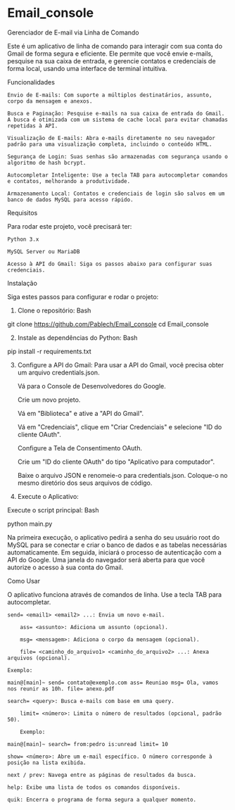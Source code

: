 # Email_console

Gerenciador de E-mail via Linha de Comando

Este é um aplicativo de linha de comando para interagir com sua conta do Gmail de forma segura e eficiente. Ele permite que você envie e-mails, pesquise na sua caixa de entrada, e gerencie contatos e credenciais de forma local, usando uma interface de terminal intuitiva.

Funcionalidades

    Envio de E-mails: Com suporte a múltiplos destinatários, assunto, corpo da mensagem e anexos.

    Busca e Paginação: Pesquise e-mails na sua caixa de entrada do Gmail. A busca é otimizada com um sistema de cache local para evitar chamadas repetidas à API.

    Visualização de E-mails: Abra e-mails diretamente no seu navegador padrão para uma visualização completa, incluindo o conteúdo HTML.

    Segurança de Login: Suas senhas são armazenadas com segurança usando o algoritmo de hash bcrypt.

    Autocompletar Inteligente: Use a tecla TAB para autocompletar comandos e contatos, melhorando a produtividade.

    Armazenamento Local: Contatos e credenciais de login são salvos em um banco de dados MySQL para acesso rápido.

Requisitos

Para rodar este projeto, você precisará ter:

    Python 3.x

    MySQL Server ou MariaDB

    Acesso à API do Gmail: Siga os passos abaixo para configurar suas credenciais.

Instalação

Siga estes passos para configurar e rodar o projeto:

1. Clone o repositório:
Bash

git clone https://github.com/Pablech/Email_console
cd Email_console

2. Instale as dependências do Python:
Bash

pip install -r requirements.txt


3. Configure a API do Gmail:
Para usar a API do Gmail, você precisa obter um arquivo credentials.json.

    Vá para o Console de Desenvolvedores do Google.

    Crie um novo projeto.

    Vá em "Biblioteca" e ative a "API do Gmail".

    Vá em "Credenciais", clique em "Criar Credenciais" e selecione "ID do cliente OAuth".

    Configure a Tela de Consentimento OAuth.

    Crie um "ID do cliente OAuth" do tipo "Aplicativo para computador".

    Baixe o arquivo JSON e renomeie-o para credentials.json. Coloque-o no mesmo diretório dos seus arquivos de código.

4. Execute o Aplicativo:

Execute o script principal:
Bash

python main.py

Na primeira execução, o aplicativo pedirá a senha do seu usuário root do MySQL para se conectar e criar o banco de dados e as tabelas necessárias automaticamente. Em seguida, iniciará o processo de autenticação com a API do Google. Uma janela do navegador será aberta para que você autorize o acesso à sua conta do Gmail.

Como Usar

O aplicativo funciona através de comandos de linha. Use a tecla TAB para autocompletar.

    send= <email1> <email2> ...: Envia um novo e-mail.

        ass= <assunto>: Adiciona um assunto (opcional).

        msg= <mensagem>: Adiciona o corpo da mensagem (opcional).

        file= <caminho_do_arquivo1> <caminho_do_arquivo2> ...: Anexa arquivos (opcional).

    Exemplo:

    main@[main]~ send= contato@exemplo.com ass= Reuniao msg= Ola, vamos nos reunir as 10h. file= anexo.pdf

    search= <query>: Busca e-mails com base em uma query.

        limit= <número>: Limita o número de resultados (opcional, padrão 50).

        Exemplo:

    main@[main]~ search= from:pedro is:unread limit= 10

    show= <número>: Abre um e-mail específico. O número corresponde à posição na lista exibida.

    next / prev: Navega entre as páginas de resultados da busca.

    help: Exibe uma lista de todos os comandos disponíveis.

    quik: Encerra o programa de forma segura a qualquer momento.
